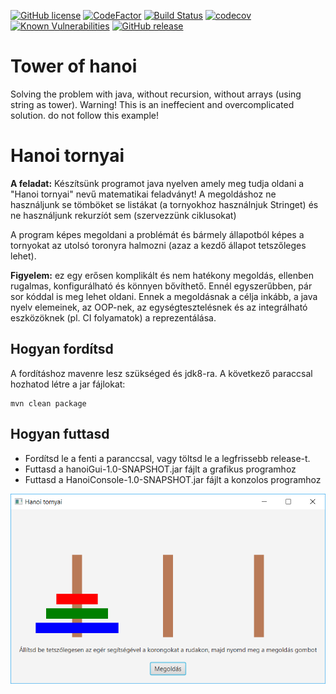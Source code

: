 [![GitHub license](https://img.shields.io/github/license/Pethical/TowerOfHanoi)](https://github.com/Pethical/TowerOfHanoi/blob/master/LICENSE)
[![CodeFactor](https://www.codefactor.io/repository/github/pethical/towerofhanoi/badge)](https://www.codefactor.io/repository/github/pethical/towerofhanoi)
[![Build Status](https://travis-ci.org/Pethical/TowerOfHanoi.svg?branch=master)](https://travis-ci.org/Pethical/TowerOfHanoi)
[![codecov](https://codecov.io/gh/Pethical/TowerOfHanoi/branch/master/graph/badge.svg)](https://codecov.io/gh/Pethical/TowerOfHanoi)
[![Known Vulnerabilities](https://snyk.io/test/github/Pethical/TowerOfHanoi/badge.svg?targetFile=pom.xml)](https://snyk.io/test/github/Pethical/TowerOfHanoi?targetFile=pom.xml)
[![GitHub release](https://img.shields.io/github/release/Pethical/TowerOfHanoi.svg)](https://github.com/Pethical/TowerOfHanoi/releases/)

# Tower of hanoi 
Solving the problem with java, without recursion, without arrays (using string as tower).
Warning! This is an ineffecient and overcomplicated solution. do not follow this example!


# Hanoi tornyai
**A feladat:**
Készítsünk programot java nyelven amely meg tudja oldani a "Hanoi tornyai" nevű matematikai feladványt! A megoldáshoz ne használjunk se tömböket se listákat (a tornyokhoz használnjuk Stringet) és ne használjunk rekurzíót sem (szervezzünk ciklusokat)

A program képes megoldani a problémát és bármely állapotból képes a tornyokat az utolsó toronyra halmozni (azaz a kezdő állapot tetszőleges lehet).

**Figyelem:** ez egy erősen komplikált és nem hatékony megoldás, ellenben rugalmas, konfigurálható és könnyen bővíthető.
Ennél egyszerűbben, pár sor kóddal is meg lehet oldani. Ennek a megoldásnak a célja inkább, a java nyelv elemeinek, az OOP-nek, az egységtesztelésnek és az integrálható eszközöknek (pl. CI folyamatok) a reprezentálása.

## Hogyan fordítsd
A fordításhoz mavenre lesz szükséged és jdk8-ra. A következő paraccsal hozhatod létre a jar fájlokat:
```
mvn clean package
```
## Hogyan futtasd
* Fordítsd le a fenti a paranccsal, vagy töltsd le a legfrissebb release-t.
* Futtasd a hanoiGui-1.0-SNAPSHOT.jar fájlt a grafikus programhoz
* Futtasd a HanoiConsole-1.0-SNAPSHOT.jar fájlt a konzolos programhoz

![Screenshot](https://github.com/Pethical/TowerOfHanoi/blob/master/doc/gui-screeshot.PNG?raw=true)
